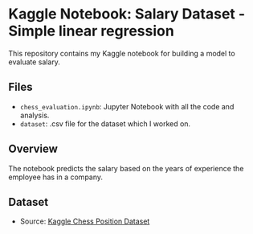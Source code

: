 # Kaggle Notebook: Salary Dataset - Simple linear regression 

This repository contains my Kaggle notebook for building a model to evaluate salary.

## Files
- `chess_evaluation.ipynb`: Jupyter Notebook with all the code and analysis.
- `dataset`: .csv file for the dataset which I worked on.

## Overview
The notebook predicts the salary based on the years of experience the employee has in a company. 

## Dataset
- Source: [Kaggle Chess Position Dataset](https://www.kaggle.com/datasets/abhishek14398/salary-dataset-simple-linear-regression)
